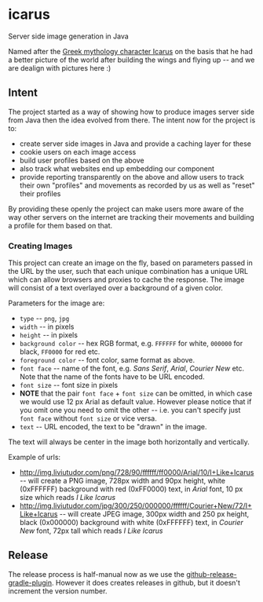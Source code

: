 # icarus
Server side image generation in Java

Named after the [Greek mythology character Icarus](https://en.wikipedia.org/wiki/Icarus) on the basis that he had a better picture of the world after building the wings and flying up -- and we are dealign with pictures here :)

## Intent

The project started as a way of showing how to produce images server side from Java then the idea evolved from there.
The intent now for the project is to:

* create server side images in Java and provide a caching layer for these
* cookie users on each image access
* build user profiles based on the above
* also track what websites end up embedding our component
* provide reporting transparently on the above and allow users to track their own "profiles" and movements as recorded by us as well as "reset" their profiles

By providing these openly the project can make users more aware of the way other servers on the internet are tracking their movements and building a profile for them based on that.

### Creating Images

This project can create an image on the fly, based on parameters passed in the URL by the user, such that each unique combination has a unique URL which can allow browsers and proxies to cache the response. The image will consist of a text overlayed over a background of a given color. 

Parameters for the image are:

* `type` -- `png`, `jpg`
* `width` -- in pixels
* `height` -- in pixels
* `background color` -- hex RGB format, e.g. `FFFFFF` for white, `000000` for black, `FF0000` for red etc.
* `foreground color` -- font color, same format as above. 
* `font face` -- name of the font, e.g. *Sans Serif*, *Arial*, *Courier New* etc. Note that the name of the fonts have to be URL encoded. 
* `font size` -- font size in pixels
* **NOTE** that the pair `font face` + `font size` can be omitted, in which case we would use 12 px Arial as default value. However please notice that if you omit one you need to omit the other -- i.e. you can't specify just `font face` without `font size` or vice versa.
* `text` -- URL encoded, the text to be "drawn" in the image.

The text will always be center in the image both horizontally and vertically.

Example of urls:

* http://img.liviutudor.com/png/728/90/ffffff/ff0000/Arial/10/I+Like+Icarus -- will create a PNG image, 728px width and 90px height, white (0xFFFFFF) background with red (0xFF0000) text, in *Arial* font, 10 px size which reads *I Like Icarus*
* http://img.liviutudor.com/jpg/300/250/000000/ffffff/Courier+New/72/I+Like+Icarus -- will create JPEG image, 300px width and 250 px height, black (0x000000) background with white (0xFFFFFF) text, in *Courier New* font, 72px tall which reads *I Like Icarus*
 

## Release

The release process is half-manual now as we use the [github-release-gradle-plugin](https://github.com/trnl/github-release-gradle-plugin). However it does creates releases in github, but it doesn't increment the version number.

